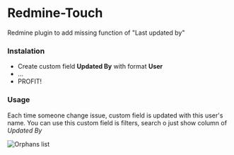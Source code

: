 Redmine-Touch
=============

Redmine plugin to add missing function of "Last updated by"

### Instalation
 - Create custom field **Updated By** with format **User**
 - ...
 - PROFIT!

### Usage
  Each time someone change issue, custom field is updated with this user's name.
  You can use this custom field is filters, search o just show column of *Updated By*

![Orphans list](screenshots/feature.png?raw=true)
